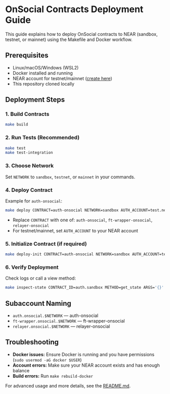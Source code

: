 # OnSocial Contracts Deployment Guide

This guide explains how to deploy OnSocial contracts to NEAR (sandbox, testnet, or mainnet) using the Makefile and Docker workflow.

## Prerequisites

- Linux/macOS/Windows (WSL2)
- Docker installed and running
- NEAR account for testnet/mainnet ([create here](https://wallet.testnet.near.org/))
- This repository cloned locally

## Deployment Steps

### 1. Build Contracts

```bash
make build
```

### 2. Run Tests (Recommended)

```bash
make test
make test-integration
```

### 3. Choose Network

Set `NETWORK` to `sandbox`, `testnet`, or `mainnet` in your commands.

### 4. Deploy Contract

Example for `auth-onsocial`:

```bash
make deploy CONTRACT=auth-onsocial NETWORK=sandbox AUTH_ACCOUNT=test.near
```

- Replace `CONTRACT` with one of: `auth-onsocial`, `ft-wrapper-onsocial`, `relayer-onsocial`
- For testnet/mainnet, set `AUTH_ACCOUNT` to your NEAR account

### 5. Initialize Contract (if required)

```bash
make deploy-init CONTRACT=auth-onsocial NETWORK=sandbox AUTH_ACCOUNT=test.near
```

### 6. Verify Deployment

Check logs or call a view method:

```bash
make inspect-state CONTRACT_ID=auth.sandbox METHOD=get_state ARGS='{}' NETWORK=sandbox
```

## Subaccount Naming

- `auth.onsocial.$NETWORK` — auth-onsocial
- `ft-wrapper.onsocial.$NETWORK` — ft-wrapper-onsocial
- `relayer.onsocial.$NETWORK` — relayer-onsocial

## Troubleshooting

- **Docker issues:** Ensure Docker is running and you have permissions (`sudo usermod -aG docker $USER`)
- **Account errors:** Make sure your NEAR account exists and has enough balance
- **Build errors:** Run `make rebuild-docker`

For advanced usage and more details, see the [README.md](../README.md).
